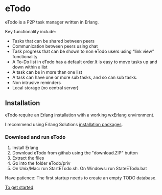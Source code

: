 # eTodo
eTodo is a P2P task manager written in Erlang. 

Key functionality include:

* Tasks that can be shared between peers
* Communication between peers using chat
* Task progress that can be shown to non eTodo users using “link view” functionality
* A To-Do list in eTodo has a default order.It is easy to move tasks up and down within a list
* A task can be in more than one list
* A task can have one or more sub tasks, and so can sub tasks.
* Non intrusive reminders
* Local storage (no central server)

## Installation

eTodo require an Erlang installation with a working wxErlang environment. 

I recommend using Erlang Solutions [installation packages](https://www.erlang-solutions.com/downloads/download-erlang-otp).

### Download and run eTodo

1. Install Erlang
2. Download eTodo from github using the "download.ZIP" button
3. Extract the files
4. Go into the folder eTodo/priv
5. On Unix/Mac: run StartETodo.sh. On Windows: run StateETodo.bat

Have patience: The first startup needs to create an empty TODO database.

[To get started](https://rawgit.com/miby00/eTodo/master/eTodo/priv/www/doc/eTodo.html)
